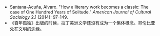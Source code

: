 - Santana-Acuña, Alvaro. "How a literary work becomes a classic: The case of One Hundred Years of Solitude." _American Journal of Cultural Sociology_ 2.1 (2014): 97-149.
- 《百年孤独》出版的时候，拉丁美洲文学还没有成为一个集体概念。哥伦比亚处在文明的边缘。